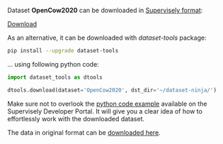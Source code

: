 Dataset **OpenCow2020** can be downloaded in [Supervisely format](https://developer.supervisely.com/api-references/supervisely-annotation-json-format):

 [Download](https://assets.supervisely.com/supervisely-supervisely-assets-public/teams_storage/y/T/6f/X7Ila2UHvsVGfuUYaCrElDD4DNdfvFtUcN7x9xPa3ITRfvOAw6h8Ep0joS5kQgMZKHY1xj3hK2m9wtNSmzlB3Ggg6Rk4rGE07XN9mZTkAc7efwgKCd9iUBTTlqXm.tar)

As an alternative, it can be downloaded with *dataset-tools* package:
``` bash
pip install --upgrade dataset-tools
```

... using following python code:
``` python
import dataset_tools as dtools

dtools.download(dataset='OpenCow2020', dst_dir='~/dataset-ninja/')
```
Make sure not to overlook the [python code example](https://developer.supervisely.com/getting-started/python-sdk-tutorials/iterate-over-a-local-project) available on the Supervisely Developer Portal. It will give you a clear idea of how to effortlessly work with the downloaded dataset.

The data in original format can be [downloaded here](https://data.bris.ac.uk/datasets/tar/10m32xl88x2b61zlkkgz3fml17.zip).